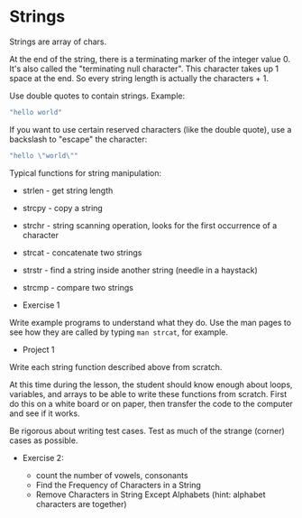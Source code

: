 # Strings #

Strings are array of chars. 

At the end of the string, there is a terminating marker of the integer value 0. It's also called the "terminating null character". This character takes up 1 space at the end. So every string length is actually the characters + 1.

Use double quotes to contain strings. Example:

```c
"hello world"
```

If you want to use certain reserved characters (like the double quote), use a backslash to "escape" the character:

```c
"hello \"world\""
```

Typical functions for string manipulation:

* strlen - get string length
* strcpy - copy a string
* strchr - string scanning operation, looks for the first occurrence of a character
* strcat - concatenate two strings
* strstr - find a string inside another string (needle in a haystack)
* strcmp - compare two strings

* Exercise 1

Write example programs to understand what they do. Use the man pages to see how they are called by typing `man strcat`, for example.

* Project 1

Write each string function described above from scratch.

At this time during the lesson, the student should know enough about loops, variables, and arrays to be able to write these functions from scratch. First do this on a white board or on paper, then transfer the code to the computer and see if it works.

Be rigorous about writing test cases. Test as much of the strange (corner) cases as possible.

* Exercise 2:

  * count the number of vowels, consonants
  * Find the Frequency of Characters in a String
  * Remove Characters in String Except Alphabets (hint: alphabet characters are together)
